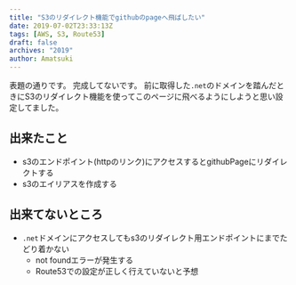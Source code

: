 ```yaml
---
title: "S3のリダイレクト機能でgithubのpageへ飛ばしたい"
date: 2019-07-02T23:33:13Z
tags: [AWS, S3, Route53]
draft: false
archives: "2019"
author: Amatsuki
---
```

表題の通りです。
完成してないです。
前に取得した`.net`のドメインを踏んだときにS3のリダイレクト機能を使ってこのページに飛べるようにしようと思い設定してました。

## 出来たこと
- s3のエンドポイント(httpのリンク)にアクセスするとgithubPageにリダイレクトする
- s3のエイリアスを作成する

## 出来てないところ
- `.net`ドメインにアクセスしてもs3のリダイレクト用エンドポイントにまでたどり着かない
	- not foundエラーが発生する
	- Route53での設定が正しく行えていないと予想
